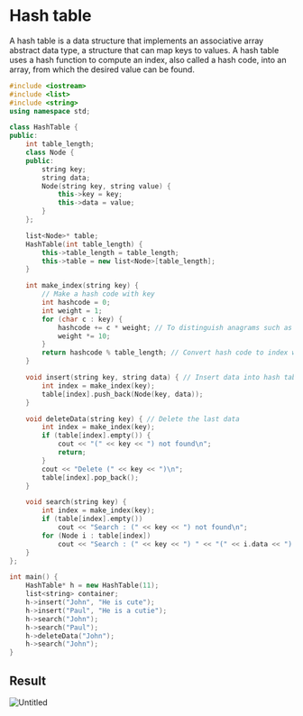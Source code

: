 # Hash table
A hash table is a data structure that implements an associative array abstract data type, a structure that can map keys to values. 
A hash table uses a hash function to compute an index, also called a hash code, into an array, from which the desired value can be found.
~~~C++
#include <iostream>
#include <list>
#include <string>
using namespace std;

class HashTable {
public:
	int table_length;
	class Node {
	public:
		string key;
		string data;
		Node(string key, string value) {
			this->key = key;
			this->data = value;
		}
	};

	list<Node>* table;
	HashTable(int table_length) {
		this->table_length = table_length;
		this->table = new list<Node>[table_length];
	}

	int make_index(string key) {
		// Make a hash code with key
		int hashcode = 0;
		int weight = 1;
		for (char c : key) {
			hashcode += c * weight; // To distinguish anagrams such as "abc" and "cba"
			weight *= 10;
		}
		return hashcode % table_length; // Convert hash code to index with hash function
	}

	void insert(string key, string data) { // Insert data into hash table
		int index = make_index(key);
		table[index].push_back(Node(key, data));
	}

	void deleteData(string key) { // Delete the last data
		int index = make_index(key);
		if (table[index].empty()) {
			cout << "(" << key << ") not found\n";
			return;
		}
		cout << "Delete (" << key << ")\n";
		table[index].pop_back();
	}

	void search(string key) {
		int index = make_index(key);
		if (table[index].empty())
			cout << "Search : (" << key << ") not found\n";
		for (Node i : table[index])
			cout << "Search : (" << key << ") " << "(" << i.data << ") found\n";
	}
};

int main() {
	HashTable* h = new HashTable(11);
	list<string> container;
	h->insert("John", "He is cute");
	h->insert("Paul", "He is a cutie");
	h->search("John");
	h->search("Paul");
	h->deleteData("John");
	h->search("John");
}
~~~
## Result
![Untitled](https://user-images.githubusercontent.com/67142421/148783425-8fae9f1b-3f41-4d8b-a70b-ae4e2781c94b.png)
